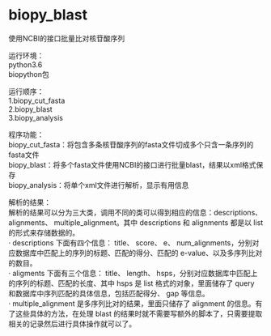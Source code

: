 # biopy_blast
使用NCBI的接口批量比对核苷酸序列

运行环境：  
python3.6  
biopython包  

运行顺序：  
1.biopy_cut_fasta  
2.biopy_blast  
3.biopy_analysis  

程序功能：  
biopy_cut_fasta：将包含多条核苷酸序列的fasta文件切成多个只含一条序列的fasta文件  
biopy_blast：将多个fasta文件使用NCBI的接口进行批量blast，结果以xml格式保存   
biopy_analysis：将单个xml文件进行解析，显示有用信息  

解析的结果：  
解析的结果可以分为三大类，调用不同的类可以得到相应的信息：descriptions、 alignments、 multiple_alignment。其中 descriptions 和 alignments 都是以 list 的形式来存储数据的。  
· descriptions 下面有四个信息： title、 score、 e、 num_alignments，分别对应数据库中匹配上的序列的标题、匹配的得分、匹配的 e-value、以及多序列比对的数目。  
· aligments 下面有三个信息： title、 length、 hsps，分别对应数据库中匹配上的序列的标题、匹配的长度、其中 hsps 是 list 格式的对象，里面储存了 query 和数据库中序列匹配的具体信息，包括匹配得分、 gap 等信息。  
· multiple_alignment 是多序列比对的结果，里面只储存了 alignment 的信息。有了这些具体的方法，在处理 blast 的结果时就不需要写额外的脚本了，只需要提取相关的记录然后进行具体操作就可以了。


